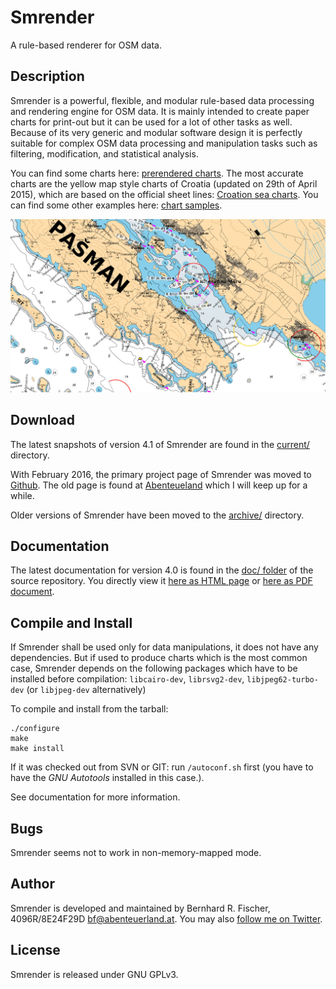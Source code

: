 # Smrender

A rule-based renderer for OSM data.

## Description

Smrender is a powerful, flexible, and modular rule-based data processing and rendering engine for
OSM data. It is mainly intended to create paper charts for print-out but it can
be used for a lot of other tasks as well. Because of its very generic
and modular software design it is perfectly suitable for complex OSM data
processing and manipulation tasks such as filtering, modification, and
statistical analysis.

You can find some charts here: [prerendered
charts](https://www.abenteuerland.at/download/smrender/charts/).  The most
accurate charts are the yellow map style charts of Croatia (updated on 29th of
April 2015), which are based on the official sheet lines: [Croation sea
charts](https://www.abenteuerland.at/download/smrender/charts/croatia/yellow_map/PDF/).
You can find some other examples here: [chart
samples](https://www.abenteuerland.at/download/smrender/samples/).

![sample_cutout.jpg](doc/sample_cutout.jpg)

## Download

The latest snapshots of version 4.1 of Smrender are found in the
[current/](https://www.abenteuerland.at/download/smrender/current/) directory.

With February 2016, the primary project page of Smrender was moved to
[Github](https://github.com/rahra/smrender). The old page is found at
[Abenteueland](http://www.abenteuerland.at/smrender/) which I will keep up for
a while.

Older versions of Smrender have been moved to the [archive/](https://www.abenteuerland.at/download/smrender/archive/) directory.

## Documentation

The latest documentation for version 4.0 is found in the [doc/
folder](https://github.com/rahra/smrender/tree/master/doc) of the source
repository. You directly view it [here as HTML
page](https://htmlpreview.github.io/?https://github.com/rahra/smrender/blob/master/doc/smrender.html)
or [here as PDF
document](https://github.com/rahra/smrender/raw/master/doc/smrender.pdf).

## Compile and Install

If Smrender shall be used only for data manipulations, it does not have any
dependencies. But if used to produce charts which is the most common case,
Smrender depends on the following packages which have to be installed before
compilation:
`libcairo-dev`, `librsvg2-dev`, `libjpeg62-turbo-dev` (or `libjpeg-dev` alternatively)

To compile and install from the tarball:
```Shell
./configure
make
make install
```

If it was checked out from SVN or GIT: run `/autoconf.sh` first (you have to
have the *GNU Autotools* installed in this case.).

See documentation for more information.

## Bugs

Smrender seems not to work in non-memory-mapped mode.

## Author

Smrender is developed and maintained by Bernhard R. Fischer, 4096R/8E24F29D <bf@abenteuerland.at>.
You may also [follow me on Twitter](http://twitter.com/_Rahra_).

## License

Smrender is released under GNU GPLv3.


